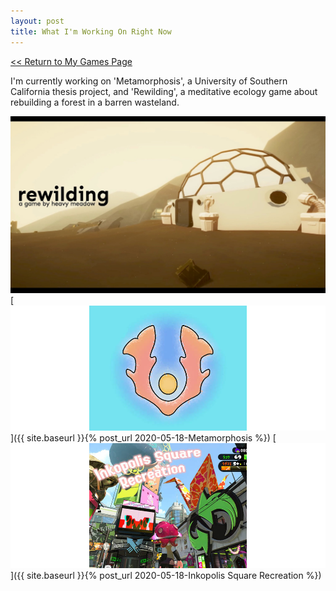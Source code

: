 ```yaml
---
layout: post
title: What I'm Working On Right Now
---
```



<a href="/myGames"><< Return to My Games Page</a>


I'm currently working on 'Metamorphosis', a University of Southern California thesis project, and 'Rewilding', a meditative ecology game about rebuilding a forest in a barren wasteland.

[![Rewilding](/assets/artwork/MyGames/Rewilding/Rewilding_CoverImage_LongInvisible.jpg)](https://twitter.com/heavymeadow_)
[![Metamorphosis](/assets/artwork/MyGames/Metamorphosis/Metamorphosis_CoverImage_LongInvisible.jpg)]({{ site.baseurl }}{% post_url 2020-05-18-Metamorphosis %})
[![Inkopolis Square Recreation](/assets/artwork/MyGames/InkopolisSquareRecreation/InkopolisSquareRecreation_CoverImage_LongInvisible.jpg)]({{ site.baseurl }}{% post_url 2020-05-18-Inkopolis Square Recreation %})
